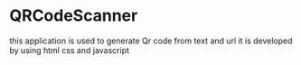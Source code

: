 # QRCodeScanner
this application is used to generate Qr code from text and url
it is developed by using html css and javascript
